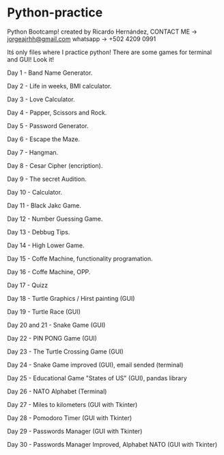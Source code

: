 # Python-practice
Python Bootcamp!
created by Ricardo Hernández,
CONTACT ME -> jorgeajrhh@gmail.com 
  whatsapp -> +502 4209 0991 

Itś only files where I practice python!
There are some games for terminal and GUI!
Look it!

Day 1  - Band Name Generator.

Day 2  - Life in weeks, BMI calculator.

Day 3  - Love Calculator.

Day 4  - Papper, Scissors and Rock.

Day 5  - Password Generator.

Day 6  - Escape the Maze.

Day 7  - Hangman.

Day 8  - Cesar Cipher (encription). 

Day 9  - The secret Audition.

Day 10 - Calculator.

Day 11 - Black Jakc Game.

Day 12 - Number Guessing Game.

Day 13 - Debbug Tips.

Day 14 - High Lower Game.

Day 15 - Coffe Machine, functionality programation.

Day 16 - Coffe Machine, OPP.

Day 17 - Quizz

Day 18 - Turtle Graphics / Hirst painting (GUI)

Day 19 - Turtle Race (GUI)

Day 20 and 21 - Snake Game (GUI)

Day 22 - PIN PONG Game (GUI)

Day 23 - The Turtle Crossing Game (GUI)

Day 24 - Snake Game improved (GUI), email sended (terminal)

Day 25 - Educational Game "States of US" (GUI), pandas library

Day 26 - NATO Alphabet (Terminal)

Day 27 - Miles to kilometers (GUI with Tkinter)

Day 28 - Pomodoro Timer (GUI with Tkinter)

Day 29 - Passwords Manager (GUI with Tkinter)

Day 30 - Passwords Manager Improved, Alphabet NATO (GUI with Tkinter)
